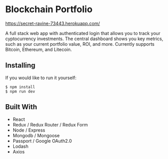 # Blockchain Portfolio

https://secret-ravine-73443.herokuapp.com/

A full stack web app with authenticated login that allows you to track your cyptocurrency investments. The central dashboard shows you key metrics, such as your current portfolio value, ROI, and more. Currently supports Bitcoin, Ethereum, and Litecoin.

## Installing

If you would like to run it yourself:

```
$ npm install
$ npm run dev
```

## Built With

- React 
- Redux / Redux Router / Redux Form
- Node / Express
- Mongodb / Mongoose
- Passport / Google OAuth2.0
- Lodash
- Axios
